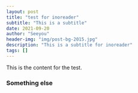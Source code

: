 ```yaml
---
layout: post
title: "test for inoreader"
subtitle: "This is a subtitle"
date: 2021-09-20
author: "Seeyou"
header-img: "img/post-bg-2015.jpg"
description: "This is a subtitle for inoreader"
tags: []
---
```


This is the content for the test.

### Something else